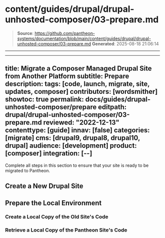 # content/guides/drupal/drupal-unhosted-composer/03-prepare.md

> **Source**: https://github.com/pantheon-systems/documentation/blob/main/content/guides/drupal/drupal-unhosted-composer/03-prepare.md
> **Generated**: 2025-08-18 21:06:14

---

---
title: Migrate a Composer Managed Drupal Site from Another Platform
subtitle: Prepare
description: 
tags: [code, launch, migrate, site, updates, composer]
contributors: [wordsmither]
showtoc: true
permalink: docs/guides/drupal-unhosted-composer/prepare
editpath: drupal/drupal-unhosted-composer/03-prepare.md
reviewed: "2022-12-13"
contenttype: [guide]
innav: [false]
categories: [migrate]
cms: [drupal9, drupal8, drupal10, drupal]
audience: [development]
product: [composer]
integration: [--]
---

Complete all steps in this section to ensure that your site is ready to be migrated to Pantheon.

## Create a New Drupal Site

<Partial file="migrate/create-new-drupal-site.md" />

## Prepare the Local Environment

<Partial file="drupal/prepare-local-environment-no-clone.md" />

### Create a Local Copy of the Old Site's Code

<Partial file="migrate/drupal-create-local.md" />

### Retrieve a Local Copy of the Pantheon Site's Code

<Partial file="migrate/d8composer-d8composer-requirements.md" />
